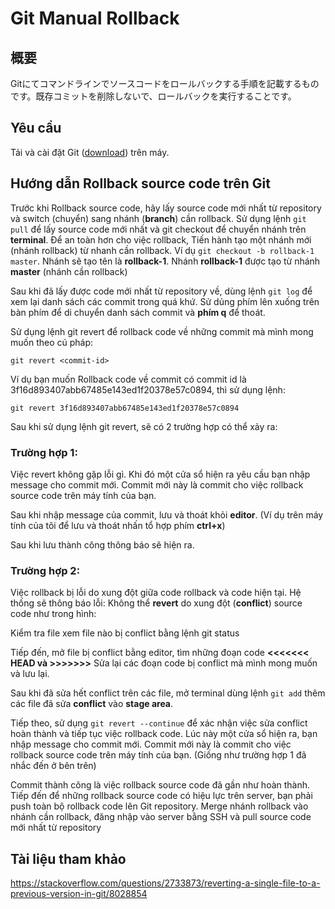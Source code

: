 # Git Manual Rollback
## 概要
Gitにてコマンドラインでソースコードをロールバックする手順を記載するものです。既存コミットを削除しないで、ロールバックを実行することです。

## Yêu cầu
Tải và cài đặt Git ([download](https://git-scm.com/downloads)) trên máy.

## Hướng dẫn Rollback source code trên Git
Trước khi Rollback source code, hãy lấy source code mới nhất từ repository và switch (chuyển) sang nhánh (**branch**) cần rollback. Sử dụng lệnh ```git pull``` để lấy source code mới nhất và git checkout để chuyển nhánh trên **terminal**. Để an toàn hơn cho việc rollback, Tiến hành tạo một nhánh mới (nhánh rollback) từ nhanh cần rollback. Ví dụ ```git checkout -b rollback-1 master```. Nhánh sẽ tạo tên là **rollback-1**. Nhánh **rollback-1** được tạo từ nhánh **master** (nhánh cần rollback)

Sau khi đã lấy được code mới nhất từ repository về, dùng lệnh ```git log``` để xem lại danh sách các commit trong quá khứ. Sử dủng phím lên xuống trên bàn phím để di chuyển danh sách commit và **phím q** để thoát.

Sử dụng lệnh git revert để rollback code về những commit mà mình mong muốn theo cú pháp:
```
git revert <commit-id>
```

Ví dụ bạn muốn Rollback code về commit có commit id là 3f16d893407abb67485e143ed1f20378e57c0894, thì sử dụng lệnh:
```
git revert 3f16d893407abb67485e143ed1f20378e57c0894
```

Sau khi sử dụng lệnh git revert, sẽ có 2 trường hợp có thể xảy ra:

### Trường hợp 1:
Việc revert không gặp lỗi gì. Khi đó một cửa sổ hiện ra yêu cầu bạn nhập message cho commit mới. Commit mới này là commit cho việc rollback source code trên máy tính của bạn.

Sau khi nhập message của commit, lưu và thoát khỏi **editor**. (Ví dụ trên máy tính của tôi để lưu và thoát nhấn tổ hợp phím **ctrl+x**)

Sau khi lưu thành công thông báo sẽ hiện ra.

### Trường hợp 2:
Việc rollback bị lỗi do xung đột giữa code rollback và code hiện tại. Hệ thống sẽ thông báo lỗi: Không thể **revert** do xung đột (**conflict**) source code như trong hình:

Kiểm tra file xem file nào bị conflict bằng lệnh git status

Tiếp đến, mở file bị conflict bằng editor, tìm những đoạn code **<<<<<<< HEAD và >>>>>>>**  Sửa lại các đoạn code bị conflict mà mình mong muốn và lưu lại.

Sau khi đã sửa hết conflict trên các file, mở terminal dùng lệnh ```git add``` thêm các file đã sửa **conflict** vào **stage area**. 

Tiếp theo, sử dụng ```git revert --continue``` để xác nhận việc sửa conflict hoàn thành và tiếp tục việc rollback code. Lúc này một cửa sổ hiện ra, bạn nhập message cho commit mới. Commit mới này là commit cho việc rollback source code trên máy tính của bạn. (Giống như trường hợp 1 đã nhắc đến ở bên trên)

Commit thành công là việc rollback source code đã gần như hoàn thành. Tiếp đến để những rollback source code có hiệu lực trên server, bạn phải push toàn bộ rollback code lên Git repository. Merge nhánh rollback vào nhánh cần rollback, đăng nhập vào server bằng SSH và pull source code mới nhất từ repository

## Tài liệu tham khảo
https://stackoverflow.com/questions/2733873/reverting-a-single-file-to-a-previous-version-in-git/8028854
